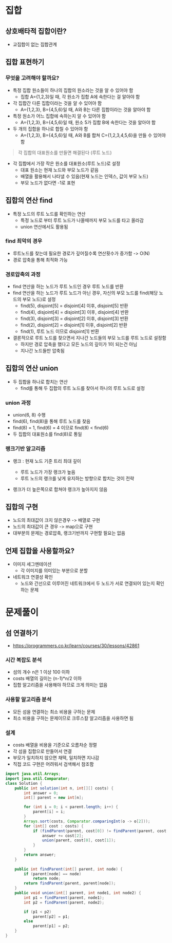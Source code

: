 # 집합

## 상호배타적 집합이란?
- 교집합이 없는 집합관계

## 집합 표현하기
### 무엇을 고려해야 할까요?
- 특정 집합 원소들이 하나의 집합의 원소라는 것을 알 수 있어야 함
  - 집합 A={1,2,3}일 때, 각 원소가 집합 A에 속한다는 걸 알아야 함
- 각 집합간 다른 집합이라는 것을 알 수 있어야 함
  - A={1,2,3}, B={4,5,6}일 때, A와 B는 다른 집합이라는 것을 알아야 함
- 특정 원소가 어느 집합에 속하는지 알 수 있어야 함
  - A={1,2,3}, B={4,5,6}일 때, 원소 5가 집합 B에 속한다는 것을 알아야 함
- 두 개의 집합을 하나로 합칠 수 있어야 함
  - A={1,2,3}, B={4,5,6}일 때, A와 B를 합쳐 C={1,2,3,4,5,6}을 만들 수 있어야 함

> 각 집합의 대표원소를 만들면 해결된다 (루트 노드)


- 각 집합에서 가장 작은 원소를 대표원소(루트 노드)로 설정
  - 대표 원소는 현재 노드와 부모 노드가 같음
  - 배열을 활용해서 나타낼 수 있음(현재 노드는 인덱스, 값이 부모 노드)
  - 부모 노드가 없다면 -1로 표현

## 집합의 연산 find
- 특정 노드의 루트 노드를 확인하는 연산
  - 특정 노드로 부터 루트 노드가 나올때까지 부모 노드를 타고 올라감
  - union 연산에서도 활용됨


### find 최악의 경우
- 루트노드를 찾는데 필요한 경로가 깊어질수록 연산횟수가 증가함 -> O(N)
- 경로 압축을 통해 최적화 가능

### 경로압축의 과정
- find 연산을 하는 노드가 루트 노드인 경우 루트 노드를 반환
- find 연산을 하는 노드가 루트 노드가 아닌 경우, 자신의 부모 노드를 find(해당 노드의 부모 노드)로 설정
  - find(5), disjoint[5] = disjoint[4] 이후, disjoint[5] 반환
  - find(4), disjoint[4] = disjoint[3] 이후, disjoint[4] 반환
  - find(3), disjoint[3] = disjoint[2] 이후, disjoint[3] 반환
  - find(2), disjoint[2] = disjoint[1] 이후, disjoint[2] 반환
  - find(1), 루트 노드 이므로 disjoint[1] 반환
- 결론적으로 루트 노드를 찾으면서 지나간 노드들의 부모 노드를 루트 노드로 설정함
  - 하지만 경로 압축을 했다고 모든 노드의 깊이가 1이 되는건 아님
  - 지나간 노드들만 압축됨

## 집합의 연산 union
- 두 집합을 하나로 합치는 연산
  - find를 통해 두 집합의 루트 노드를 찾아서 하나의 루트 노드로 설정

### union 과정
- union(6, 8) 수행
- find(6), find(8)을 통해 루트 노드를 찾음
- find(8) = 1, find(6) = 4 이므로 find(8) < find(6)
- 두 집합의 대표원소를 find(8)로 통일

### 랭크기반 알고리즘
- 랭크 : 현재 노드 기준 트리 최대 깊이
  - 루트 노드가 가장 랭크가 높음
  - 루트 노드의 랭크를 낮게 유지하는 방향으로 합치는 것이 전략


- 랭크가 더 높은쪽으로 합쳐야 랭크가 높아지지 않음

## 집합의 구현
- 노드의 최대값이 크지 않은경우 -> 배열로 구현
- 노드의 최대값이 큰 경우 -> map으로 구현
- 대부분의 문제는 경로압축, 랭크기반까지 구현할 필요는 없음

## 언제 집합을 사용할까요?
- 이미지 세그멘테이션
  - 각 이미지를 의미있는 부분으로 분할
- 네트워크 연결성 확인
  - 노드와 간선으로 이루어진 네트워크에서 두 노드가 서로 연결되어 있는지 확인하는 문제


# 문제풀이

## 섬 연결하기
- https://programmers.co.kr/learn/courses/30/lessons/42861

### 시간 복잡도 분석
- 섬의 개수 n은 1 이상 100 이하
- costs 배열의 길이는 (n-1)*n/2 이하
- 집합 알고리즘을 사용해야 하므로 크게 의미는 없음

### 사용할 알고리즘 분석
- 모든 섬을 연결하는 최소 비용을 구하는 문제
- 최소 비용을 구하는 문제이므로 크루스칼 알고리즘을 사용하면 됨

### 설계
- costs 배열을 비용을 기준으로 오름차순 정렬
- 각 섬을 집합으로 만들어서 연결
- 부모가 일치하지 않으면 채택, 일치하면 지나감
- 직접 코드 구현은 어려워서 검색해서 참조함

```java
import java.util.Arrays;
import java.util.Comparator;
class Solution {
    public int solution(int n, int[][] costs) {
        int answer = 0;
        int[] parent = new int[n];

        for (int i = 0; i < parent.length; i++) {
            parent[i] = i;
        }
        Arrays.sort(costs, Comparator.comparingInt(o -> o[2]));
        for (int[] cost : costs) {
            if (findParent(parent, cost[0]) != findParent(parent, cost[1])) { 
                answer += cost[2];
                union(parent, cost[0], cost[1]);
            }
        }
        return answer;
    }
    
    public int findParent(int[] parent, int node) {
        if (parent[node] == node)
            return node;
        return findParent(parent, parent[node]);
    }
    public void union(int[] parent, int node1, int node2) {
        int p1 = findParent(parent, node1);
        int p2 = findParent(parent, node2);

        if (p1 < p2)
            parent[p2] = p1;
        else
            parent[p1] = p2;
    }
}
```